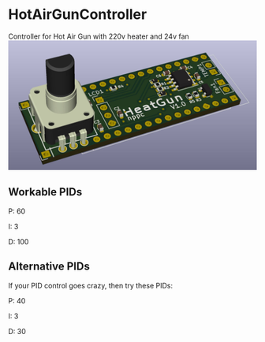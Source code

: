 # HotAirGunController
Controller for Hot Air Gun with 220v heater and 24v fan
![PCB 3D](Images/PCB3D.jpg)

## Workable PIDs
P: 60

I: 3

D: 100

## Alternative PIDs
If your PID control goes crazy, then try these PIDs:

P: 40

I: 3

D: 30

